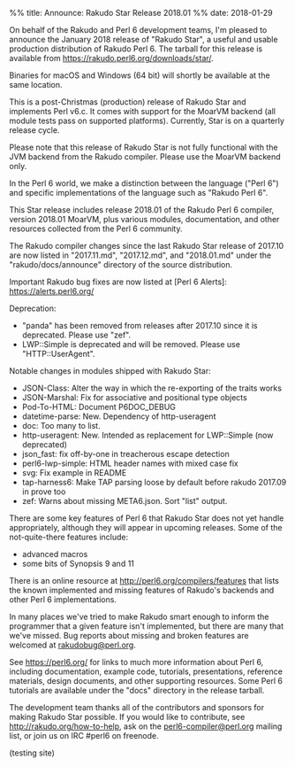 %% title: Announce: Rakudo Star Release 2018.01
%% date: 2018-01-29

On behalf of the Rakudo and Perl 6 development teams, I'm pleased to
announce the January 2018 release of "Rakudo Star", a useful and
usable production distribution of Rakudo Perl 6. The tarball for this
release is available from <a href="https://rakudo.perl6.org/downloads/star/">https://rakudo.perl6.org/downloads/star/</a>.

Binaries for macOS and Windows (64 bit) will shortly be available at
the same location.

This is a post-Christmas (production) release of Rakudo Star and
implements Perl v6.c. It comes with support for the MoarVM backend
(all module tests pass on supported platforms). Currently, Star is on
a quarterly release cycle.

Please note that this release of Rakudo Star is not fully functional
with the JVM backend from the Rakudo compiler. Please use the MoarVM
backend only.

In the Perl 6 world, we make a distinction between the language ("Perl
6") and specific implementations of the language such as "Rakudo Perl
6".

This Star release includes release 2018.01 of the Rakudo Perl 6
compiler, version 2018.01 MoarVM, plus various modules, documentation,
and other resources collected from the Perl 6 community.

The Rakudo compiler changes since the last Rakudo Star release of
2017.10 are now listed in "2017.11.md", "2017.12.md", and "2018.01.md"
under the "rakudo/docs/announce" directory of the source distribution.

Important Rakudo bug fixes are now listed at [Perl 6 Alerts]:
<a href="https://alerts.perl6.org/">https://alerts.perl6.org/</a>

Deprecation:

+ "panda" has been removed from releases after 2017.10 since it is
deprecated. Please use "zef".
+ LWP::Simple is deprecated and will be removed. Please use "HTTP::UserAgent".

Notable changes in modules shipped with Rakudo Star:

+ JSON-Class: Alter the way in which the re-exporting of the traits works
+ JSON-Marshal: Fix for associative and positional type objects
+ Pod-To-HTML: Document P6DOC_DEBUG
+ datetime-parse: New. Dependency of http-useragent
+ doc: Too many to list.
+ http-useragent: New. Intended as replacement for LWP::Simple (now deprecated)
+ json_fast: fix off-by-one in treacherous escape detection
+ perl6-lwp-simple: HTML header names with mixed case fix
+ svg: Fix example in README
+ tap-harness6: Make TAP parsing loose by default before rakudo
2017.09 in prove too
+ zef: Warns about missing META6.json. Sort "list" output.

There are some key features of Perl 6 that Rakudo Star does not yet
handle appropriately, although they will appear in upcoming releases.
Some of the not-quite-there features include:

+ advanced macros
+ some bits of Synopsis 9 and 11


There is an online resource at <a href="http://perl6.org/compilers/features">http://perl6.org/compilers/features</a>
that lists the known implemented and missing features of Rakudo's
backends and other Perl 6 implementations.

In many places we've tried to make Rakudo smart enough to inform the
programmer that a given feature isn't implemented, but there are many
that we've missed. Bug reports about missing and broken features are
welcomed at rakudobug@perl.org.

See <a href="https://perl6.org/">https://perl6.org/</a> for links to much more information about Perl
6, including documentation, example code, tutorials, presentations,
reference materials, design documents, and other supporting resources.
Some Perl 6 tutorials are available under the "docs" directory in the
release tarball.

The development team thanks all of the contributors and sponsors for
making Rakudo Star possible. If you would like to contribute, see
<a href="http://rakudo.org/how-to-help">http://rakudo.org/how-to-help</a>, ask on the perl6-compiler@perl.org
mailing list, or join us on IRC #perl6 on freenode.

(testing site)